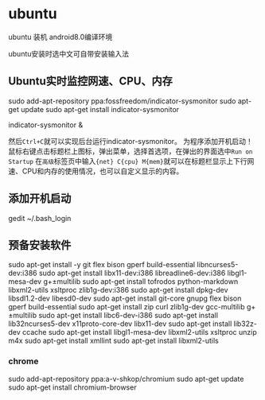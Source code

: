 # ubuntu
ubuntu 装机 android8.0编译环境

ubuntu安装时选中文可自带安装输入法

## Ubuntu实时监控网速、CPU、内存

sudo add-apt-repository ppa:fossfreedom/indicator-sysmonitor
sudo apt-get update
sudo apt-get install indicator-sysmonitor

indicator-sysmonitor &

然后`Ctrl+C`就可以实现后台运行indicator-sysmonitor。
为程序添加开机启动！鼠标右键点击标题栏上图标，弹出菜单，选择首选项，在弹出的界面选中`Run on Startup`
在`高级`标签页中输入`{net} C{cpu} M{mem}`就可以在标题栏显示上下行网速、CPU和内存的使用情况，也可以自定义显示的内容。

## 添加开机启动

gedit ~/.bash_login

## 预备安装软件
>>>
sudo apt-get install -y git flex bison gperf build-essential libncurses5-dev:i386
sudo apt-get install libx11-dev:i386 libreadline6-dev:i386 libgl1-mesa-dev g+±multilib
sudo apt-get install tofrodos python-markdown libxml2-utils xsltproc zlib1g-dev:i386
sudo apt-get install dpkg-dev libsdl1.2-dev libesd0-dev
sudo apt-get install git-core gnupg flex bison gperf build-essential
sudo apt-get install zip curl zlib1g-dev gcc-multilib g+±multilib
sudo apt-get install libc6-dev-i386
sudo apt-get install lib32ncurses5-dev x11proto-core-dev libx11-dev
sudo apt-get install lib32z-dev ccache
sudo apt-get install libgl1-mesa-dev libxml2-utils xsltproc unzip m4x
sudo apt-get  install xmllint
sudo apt-get  install libxml2-utils

### chrome
sudo add-apt-repository ppa:a-v-shkop/chromium
sudo apt-get update
sudo apt-get install chromium-browser



